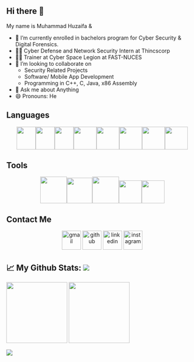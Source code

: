## Hi there 👋
My name is Muhammad Huzaifa &

* 🔭 I’m currently enrolled in bachelors program for Cyber Security & Digital Forensics.
* 👨‍⚖️ Cyber Defense and Network Security Intern at Thincscorp 
* 🧑‍💻 Trainer at Cyber Space Legion at FAST-NUCES
* 👯 I’m looking to collaborate on
     - Security Related Projects
     - Software/ Mobile App Development
     - Programming in C++, C, Java, x86 Assembly
* 💬 Ask me about Anything
* 😄 Pronouns: He
## Languages
<p align="center">
<img src="https://github.com/SABERGLOW/SABERGLOW/blob/master/Misc/image%20backups/homeycombs/C.svg" width="50" height="60"><img src="https://github.com/SABERGLOW/SABERGLOW/blob/master/Misc/image%20backups/homeycombs/C%2B%2B.svg" width="50" height="60"><img src="https://github.com/SABERGLOW/SABERGLOW/blob/master/Misc/image%20backups/homeycombs/Python.png" width="50" height="60"><img src="https://github.com/SABERGLOW/SABERGLOW/blob/master/Misc/image%20backups/homeycombs/JAVA.png" width="60" height="60"><img src="https://github.com/SABERGLOW/SABERGLOW/blob/master/Misc/image%20backups/homeycombs/JavaScript.png" width="60" height="60"><img src="https://github.com/SABERGLOW/SABERGLOW/blob/master/Misc/image%20backups/homeycombs/SQL.png" width="60" height="60"><img src="https://github.com/SABERGLOW/SABERGLOW/blob/master/Misc/image%20backups/homeycombs/HTML5.png" width="60" height="60"><img src="https://github.com/SABERGLOW/SABERGLOW/blob/master/Misc/image%20backups/homeycombs/CSS3.png" width="60" height="60">

## Tools
<p align="center">
<img src="https://assets.tryhackme.com/img/modules/metasploit.png" width="70" height="70"><img 
src="https://media.trustradius.com/product-logos/dT/3e/JWKABGMWXUZ3.PNG" width="67" height="67"><img 
src="https://github.com/file-icons/icons/blob/master/svg/Nmap.svg" width="70" height="70"><img src="https://github.com/SABERGLOW/SABERGLOW/blob/master/Misc/image%20backups/homeycombs/JAVA.png" width="60" height="60"><img src="https://github.com/SABERGLOW/SABERGLOW/blob/master/Misc/image%20backups/homeycombs/JavaScript.png" width="60" height="60">

## Contact Me
<p align="center">
<a href = "mailto:huzzaifaasim@gmail.com"><img src='https://img.icons8.com/color/48/000000/gmail.png' alt='gmail' height='50'></a>
<a href = https://github.com/huzaifi0604><img src='https://img.icons8.com/color/2x/github--v1.png' alt='github' height='50'></a>
<a href = https://www.linkedin.com/in/muhammad-huzaifa-707b43226/><img src='https://img.icons8.com/color/2x/linkedin.png' alt='linkedin' height='50'></a>
<a href = https://www.instagram.com/huzaifi0604/><img src='https://cdn.icon-icons.com/icons2/1826/PNG/512/4202090instagramlogosocialsocialmedia-115598_115703.png' alt='instagram' height='50'></a>

## 📈 My Github Stats:     <a href="https://github.com/huzaifi0604"> <img src="https://komarev.com/ghpvc/?username=huzaifi0604&label=Profile+Views&color=2e8b57&style=flat" /></a>
<a href="https://github.com/SABERGLOW"><img height="160px" src="https://github-readme-stats.vercel.app/api?username=huzaifi0604&count_private=true&include_all_commits=true&show_icons=true&hide_border=true&border_radius=15&line_height=24&&title_color=020024&text_color=ffffff&icon_color=020024&bg_color=4,C06C84,6C5B7B,355C7D" /></a>
  <a href="https://github.com/huzaifi0604/">
  <img height="160px" src="https://github-readme-stats.vercel.app/api/top-langs/?username=huzaifi0604&langs_count=6&layout=compact&hide_border=true&border_radius=15&line_height=24&card_width=380&title_color=020024&text_color=ffffff&bg_color=1,355C7D,6C5B7B,C06C84" /></a>
 <p alignitem="center">
<img src="https://i.gifer.com/758X.gif" />
 <p>&nbsp;</p>
